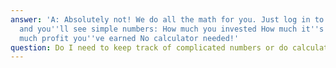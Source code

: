 ```yaml
---
answer: 'A: Absolutely not! We do all the math for you. Just log in to your account
  and you''ll see simple numbers: How much you invested How much it''s worth now How
  much profit you''ve earned No calculator needed!'
question: Do I need to keep track of complicated numbers or do calculations?
---
```

